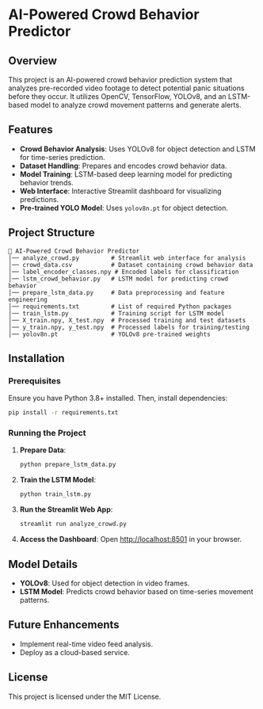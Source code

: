 # AI-Powered Crowd Behavior Predictor

## Overview
This project is an AI-powered crowd behavior prediction system that analyzes pre-recorded video footage to detect potential panic situations before they occur. It utilizes OpenCV, TensorFlow, YOLOv8, and an LSTM-based model to analyze crowd movement patterns and generate alerts.

## Features
- **Crowd Behavior Analysis**: Uses YOLOv8 for object detection and LSTM for time-series prediction.
- **Dataset Handling**: Prepares and encodes crowd behavior data.
- **Model Training**: LSTM-based deep learning model for predicting behavior trends.
- **Web Interface**: Interactive Streamlit dashboard for visualizing predictions.
- **Pre-trained YOLO Model**: Uses `yolov8n.pt` for object detection.

## Project Structure
```
📂 AI-Powered Crowd Behavior Predictor
│── analyze_crowd.py         # Streamlit web interface for analysis
│── crowd_data.csv           # Dataset containing crowd behavior data
│── label_encoder_classes.npy # Encoded labels for classification
│── lstm_crowd_behavior.py   # LSTM model for predicting crowd behavior
│── prepare_lstm_data.py     # Data preprocessing and feature engineering
│── requirements.txt         # List of required Python packages
│── train_lstm.py            # Training script for LSTM model
│── X_train.npy, X_test.npy  # Processed training and test datasets
│── y_train.npy, y_test.npy  # Processed labels for training/testing
│── yolov8n.pt               # YOLOv8 pre-trained weights
```

## Installation
### Prerequisites
Ensure you have Python 3.8+ installed. Then, install dependencies:
```sh
pip install -r requirements.txt
```

### Running the Project
1. **Prepare Data**:
   ```sh
   python prepare_lstm_data.py
   ```
2. **Train the LSTM Model**:
   ```sh
   python train_lstm.py
   ```
3. **Run the Streamlit Web App**:
   ```sh
   streamlit run analyze_crowd.py
   ```
4. **Access the Dashboard**:
   Open [http://localhost:8501](http://localhost:8501) in your browser.

## Model Details
- **YOLOv8**: Used for object detection in video frames.
- **LSTM Model**: Predicts crowd behavior based on time-series movement patterns.

## Future Enhancements
- Implement real-time video feed analysis.
- Deploy as a cloud-based service.

## License
This project is licensed under the MIT License.

